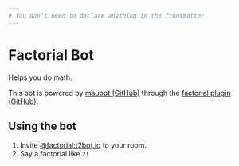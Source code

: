```yaml
---
# You don’t need to declare anything in the frontmatter
---
```


# Factorial Bot

Helps you do math.

This bot is powered by [maubot (GitHub)](https://github.com/maubot/maubot) through the [factorial plugin (GitHub)](https://github.com/maubot/factorial).


## Using the bot

1. Invite [@factorial:t2bot.io](https://matrix.to/#/@factorial:t2bot.io) to your room.
2. Say a factorial like `2!`
